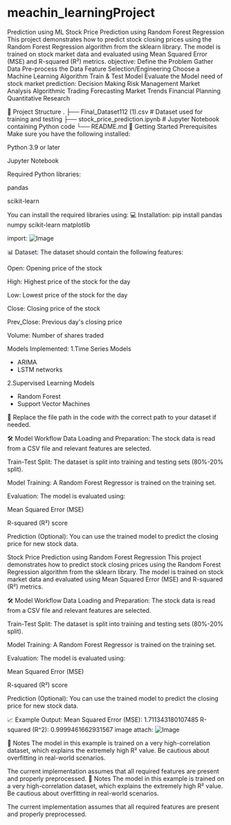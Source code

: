 # meachin_learningProject
Prediction using ML
Stock Price Prediction using Random Forest Regression
This project demonstrates how to predict stock closing prices using the Random Forest Regression algorithm from the sklearn library. The model is trained on stock market data and evaluated using Mean Squared Error (MSE) and R-squared (R²) metrics.
objective:
Define the Problem
Gather Data
Pre-process the Data
Feature Selection/Engineering
Choose a Machine Learning Algorithm
Train & Test  Model
Evaluate the Model
need of stock market prediction:
Decision Making
Risk Management
Market Analysis
Algorithmic Trading
Forecasting Market Trends
Financial Planning
Quantitative Research

📂 Project Structure
.
├── Final_Dataset112 (1).csv   # Dataset used for training and testing
├── stock_price_prediction.ipynb   # Jupyter Notebook containing Python code
└── README.md
🚀 Getting Started
Prerequisites
Make sure you have the following installed:

Python 3.9 or later

Jupyter Notebook

Required Python libraries:

pandas

scikit-learn

You can install the required libraries using:
💻 Installation:
pip install pandas numpy scikit-learn  matplotlib

import:
![Image](https://github.com/user-attachments/assets/0c2cf325-f7ee-41f1-b44f-df1c0f1d81b4)

📊 Dataset:
The dataset should contain the following features:

Open: Opening price of the stock

High: Highest price of the stock for the day

Low: Lowest price of the stock for the day

Close: Closing price of the stock

Prev_Close: Previous day's closing price

Volume: Number of shares traded

Models Implemented:
1.Time Series Models

* ARIMA
* LSTM networks

2.Supervised Learning Models

* Random Forest
* Support Vector Machines

📌 Replace the file path in the code with the correct path to your dataset if needed.

🛠 Model Workflow
Data Loading and Preparation:
The stock data is read from a CSV file and relevant features are selected.

Train-Test Split:
The dataset is split into training and testing sets (80%-20% split).

Model Training:
A Random Forest Regressor is trained on the training set.

Evaluation:
The model is evaluated using:

Mean Squared Error (MSE)

R-squared (R²) score

Prediction (Optional):
You can use the trained model to predict the closing price for new stock data.

Stock Price Prediction using Random Forest Regression
This project demonstrates how to predict stock closing prices using the Random Forest Regression algorithm from the sklearn library. The model is trained on stock market data and evaluated using Mean Squared Error (MSE) and R-squared (R²) metrics.

🛠 Model Workflow
Data Loading and Preparation:
The stock data is read from a CSV file and relevant features are selected.

Train-Test Split:
The dataset is split into training and testing sets (80%-20% split).

Model Training:
A Random Forest Regressor is trained on the training set.

Evaluation:
The model is evaluated using:

Mean Squared Error (MSE)

R-squared (R²) score

Prediction (Optional):
You can use the trained model to predict the closing price for new stock data.

📈 Example Output:
Mean Squared Error (MSE): 1.711343180107485
R-squared (R^2): 0.9999461662931567
image attach:
![Image](https://github.com/user-attachments/assets/01d15db4-7d0f-427b-b8ca-17d18db28ff0)

📌 Notes
The model in this example is trained on a very high-correlation dataset, which explains the extremely high R² value. Be cautious about overfitting in real-world scenarios.

The current implementation assumes that all required features are present and properly preprocessed.
📌 Notes
The model in this example is trained on a very high-correlation dataset, which explains the extremely high R² value. Be cautious about overfitting in real-world scenarios.

The current implementation assumes that all required features are present and properly preprocessed.
